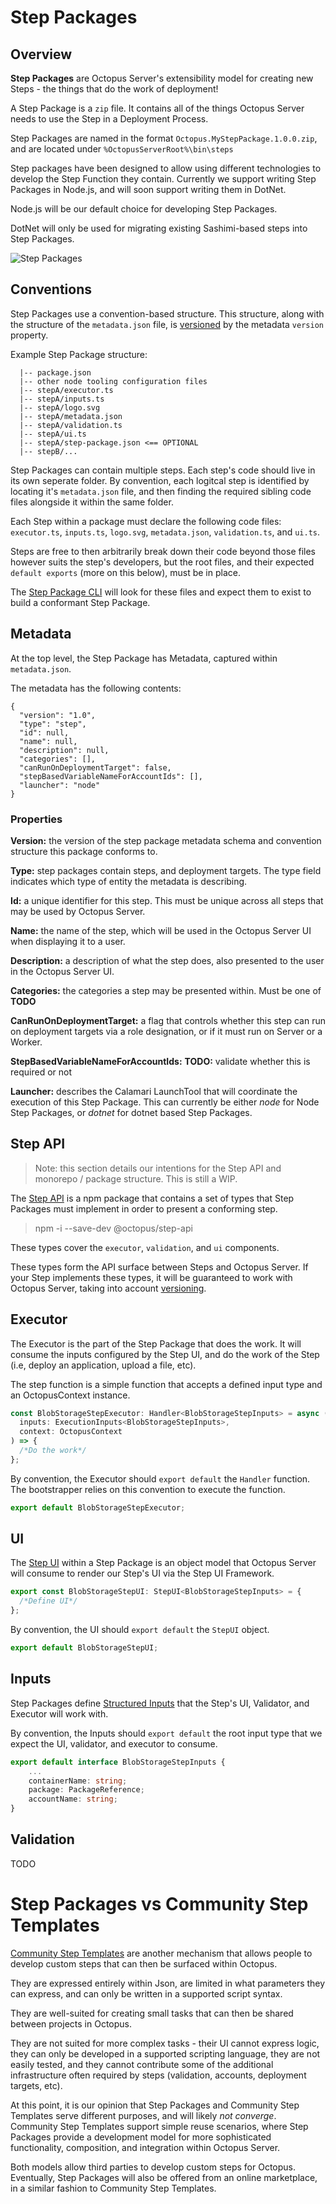 # Step Packages

## Overview

**Step Packages** are Octopus Server's extensibility model for creating new Steps - the things that do the work of deployment!

A Step Package is a `zip` file. It contains all of the things Octopus Server needs to use the Step in a Deployment Process.

Step Packages are named in the format `Octopus.MyStepPackage.1.0.0.zip`, and are located under `%OctopusServerRoot%\bin\steps`

Step packages have been designed to allow using different technologies to develop the Step Function they contain. Currently we support writing Step Packages in Node.js, and will soon support writing them in DotNet.

Node.js will be our default choice for developing Step Packages.

DotNet will only be used for migrating existing Sashimi-based steps into Step Packages.

![Step Packages](https://github.com/OctopusDeploy/Architecture/blob/master/Steps/assets/building_blocks.png)

## Conventions

Step Packages use a convention-based structure. This structure, along with the structure of the `metadata.json` file, is [versioned](https://github.com/OctopusDeploy/Architecture/blob/master/Steps/Concepts/Versioning.md) by the metadata `version` property.

Example Step Package structure:

```
  |-- package.json
  |-- other node tooling configuration files
  |-- stepA/executor.ts
  |-- stepA/inputs.ts
  |-- stepA/logo.svg
  |-- stepA/metadata.json
  |-- stepA/validation.ts
  |-- stepA/ui.ts
  |-- stepA/step-package.json <== OPTIONAL
  |-- stepB/...
```

Step Packages can contain multiple steps. Each step's code should live in its own seperate folder. By convention, each logitcal step is identified by locating it's `metadata.json` file, and then finding the required sibling code files alongside it within the same folder.

Each Step within a package must declare the following code files: `executor.ts`, `inputs.ts`, `logo.svg`, `metadata.json`, `validation.ts`, and `ui.ts`.

Steps are free to then arbitrarily break down their code beyond those files however suits the step's developers, but the root files, and their expected `default exports` (more on this below), must be in place.

The [Step Package CLI](https://github.com/OctopusDeploy/Architecture/blob/master/Steps/Components/StepPackageCLI.md) will look for these files and expect them to exist to build a conformant Step Package.

## Metadata

At the top level, the Step Package has Metadata, captured within `metadata.json`.

The metadata has the following contents:

```jsonc
{
  "version": "1.0",
  "type": "step",
  "id": null,
  "name": null,
  "description": null,
  "categories": [],
  "canRunOnDeploymentTarget": false,
  "stepBasedVariableNameForAccountIds": [],
  "launcher": "node"
}
```

### Properties

**Version:** the version of the step package metadata schema and convention structure this package conforms to.

**Type:** step packages contain steps, and deployment targets. The type field indicates which type of entity the metadata is describing.

**Id:** a unique identifier for this step. This must be unique across all steps that may be used by Octopus Server.

**Name:** the name of the step, which will be used in the Octopus Server UI when displaying it to a user.

**Description:** a description of what the step does, also presented to the user in the Octopus Server UI.

**Categories:** the categories a step may be presented within. Must be one of **TODO**

**CanRunOnDeploymentTarget:** a flag that controls whether this step can run on deployment targets via a role designation, or if it must run on Server or a Worker.

**StepBasedVariableNameForAccountIds:** **TODO:** validate whether this is required or not

**Launcher:** describes the Calamari LaunchTool that will coordinate the execution of this Step Package. This can currently be either _node_ for Node Step Packages, or _dotnet_ for dotnet based Step Packages.

## Step API

> Note: this section details our intentions for the Step API and monorepo / package structure. This is still a WIP.

The [Step API](https://github.com/OctopusDeploy/step-api) is a npm package that contains a set of types that Step Packages must implement in order to present a conforming step.

> npm -i --save-dev @octopus/step-api

These types cover the `executor`, `validation`, and `ui` components.

These types form the API surface between Steps and Octopus Server. If your Step implements these types, it will be guaranteed to work with Octopus Server, taking into account [versioning](https://github.com/OctopusDeploy/Architecture/blob/master/Steps/Concepts/Versioning.md).

## Executor

The Executor is the part of the Step Package that does the work. It will consume the inputs configured by the Step UI, and do the work of the Step (i.e, deploy an application, upload a file, etc).

The step function is a simple function that accepts a defined input type and an OctopusContext instance.

```ts
const BlobStorageStepExecutor: Handler<BlobStorageStepInputs> = async (
  inputs: ExecutionInputs<BlobStorageStepInputs>,
  context: OctopusContext
) => {
  /*Do the work*/
};
```

By convention, the Executor should `export default` the `Handler` function. The bootstrapper relies on this convention to execute the function.

```ts
export default BlobStorageStepExecutor;
```

## UI

The [Step UI](https://github.com/OctopusDeploy/Architecture/blob/master/Steps/StepUI.md) within a Step Package is an object model that Octopus Server will consume to render our Step's UI via the Step UI Framework.

```ts
export const BlobStorageStepUI: StepUI<BlobStorageStepInputs> = {
  /*Define UI*/
};
```

By convention, the UI should `export default` the `StepUI` object.

```ts
export default BlobStorageStepUI;
```

## Inputs

Step Packages define [Structured Inputs](https://github.com/OctopusDeploy/Architecture/blob/master/Steps/Concepts/InputsAndOutputs.md) that the Step's UI, Validator, and Executor will work with.

By convention, the Inputs should `export default` the root input type that we expect the UI, validator, and executor to consume.

```ts
export default interface BlobStorageStepInputs {
    ...
    containerName: string;
    package: PackageReference;
    accountName: string;
}
```

## Validation

TODO

# Step Packages vs Community Step Templates

[Community Step Templates](https://github.com/OctopusDeploy/Library) are another mechanism that allows people to develop custom steps that can then be surfaced within Octopus.

They are expressed entirely within Json, are limited in what parameters they can express, and can only be written in a supported script syntax.

They are well-suited for creating small tasks that can then be shared between projects in Octopus.

They are not suited for more complex tasks - their UI cannot express logic, they can only be developed in a supported scripting language, they are not easily tested, and they cannot contribute some of the additional infrastructure often required by steps (validation, accounts, deployment targets, etc).

At this point, it is our opinion that Step Packages and Community Step Templates serve different purposes, and will likely _not converge_. Community Step Templates support simple reuse scenarios, where Step Packages provide a development model for more sophisticated functionality, composition, and integration within Octopus Server.

Both models allow third parties to develop custom steps for Octopus. Eventually, Step Packages will also be offered from an online marketplace, in a similar fashion to Community Step Templates.

